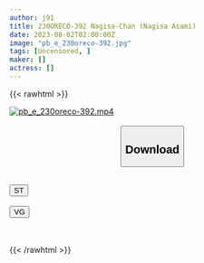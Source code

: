 ```yaml
---
author: j91
title: 230ORECO-392 Nagisa-Chan (Nagisa Asami)
date: 2023-08-02T02:00:00Z
image: "pb_e_230oreco-392.jpg"
tags: [Uncensored, ]
maker: []
actress: []
---
```



{{< rawhtml >}}

<div class="video" data-videoid="Vr83zLj978sK66D">
    <a href="javascript:;">
        <img src="https://my.j91.asia/posts/pb_e_230oreco-392/pb_e_230oreco-392.jpg" width="WIDTH" height="HEIGHT" alt="pb_e_230oreco-392.mp4" loading="lazy">
    </a>
</div>

<script type="text/javascript" src="https://j91.asia/asset/on-demand-st.js"></script>

<br>
  <link rel="stylesheet" href="https://j91.asia/asset/bs5.css">
  
  <center>
  <button class="btn btn-primary" type="button" data-bs-toggle="collapse" data-bs-target=".multi-collapse" aria-expanded="false" aria-controls="multiCollapseExample1 multiCollapseExample2"><h2>Download</h2></button></center>
</p>
<div class="row">
  <div class="col">
    <div class="collapse multi-collapse" id="multiCollapseExample1">
      <div class="card card-body">
	      	      <br>
<div class="buttons">  
<a href="https://streamtape.to/v/Vr83zLj978sK66D"><button class="btn-hover color-3"><i class="fa fa-download"></i> ST</button></a></div>
    </div>
  </div>
</div>
  <div class="col">
    <div class="collapse multi-collapse" id="multiCollapseExample2">
      <div class="card card-body">
	      <br>
<div class="buttons">
    <a href="https://vgembed.com/v/dNjgOl7QA7E9Wn1"><button class="btn-hover color-9"><i class="fa fa-download"></i> VG</button></a></div>
<br><br>
      </div>
    </div>
  </div>
</div>

{{< /rawhtml >}}
